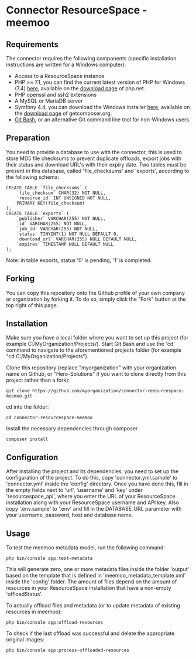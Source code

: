 # Connector ResourceSpace - meemoo

## Requirements

The connector requires the following components (specific installation instructions are written for a Windows computer):

* Access to a ResourceSpace instance
* PHP >= 7.1, you can find the current latest version of PHP for Windows (7.4) [here](https://windows.php.net/downloads/releases/php-7.4.11-Win32-vc15-x64.zip), available on the [download page](https://windows.php.net/download) of php.net.
* PHP openssl and ssh2 extensions
* A MySQL or MariaDB server
* Symfony 4.4, you can download the Windows installer [here](https://getcomposer.org/Composer-Setup.exe), available on the [download page](https://getcomposer.org/download) of getcomposer.org.
* [Git Bash](https://git-scm.com/downloads), or an alternative Git command line tool for non-Windows users.

## Preparation

You need to provide a database to use with the connector, this is used to store MD5 file checksums to prevent duplicate offloads, export jobs with their status and download URL's with their expiry date.
Two tables must be present in this database, called 'file_checksums' and 'exports', according to the following schema:
```
CREATE TABLE `file_checksums` (
    `file_checksum` CHAR(32) NOT NULL,
    `resource_id` INT UNSIGNED NOT NULL,
    PRIMARY KEY(file_checksum)
);
CREATE TABLE `exports` (
    `publisher` VARCHAR(255) NOT NULL,
	`id` VARCHAR(255) NOT NULL,
    `job_id` VARCHAR(255) NOT NULL,
	`status` TINYINT(1) NOT NULL DEFAULT 0,
	`download_url` VARCHAR(255) NULL DEFAULT NULL,
	`expires` TIMESTAMP NULL DEFAULT NULL
);
```
Note: in table exports, status '0' is pending, '1' is completed.

## Forking

You can copy this repository onto the Github profile of your own company or organization by forking it. To do so, simply click the "Fork" button at the top right of this page.

## Installation

Make sure you have a local folder where you want to set up this project (for example C:/MyOrganization/Projects/).
Start Git Bash and use the 'cd' command to navigate to the aforementioned projects folder (for example "cd C:/MyOrganization/Projects").

Clone this repository (replace "myorganization" with your organization name on Github, or "Hero-Solutions" if you want to clone directly from this project rather than a fork):
```
git clone https://github.com/myorganization/connector-resourcespace-meemoo.git
```
cd into the folder:
```
cd connector-resourcespace-meemoo
```
Install the necessary dependencies through composer
```
composer install
```

## Configuration

After installing the project and its dependencies, you need to set up the configuration of the project.
To do this, copy 'connector.yml.sample' to 'connector.yml' inside the 'config' directory.
Once you have done this, fill in the empty fields next to 'url', 'username' and 'key' under 'resourcespace_api', where you enter the URL of your ResourceSpace installation along with your ResourceSpace username and API key.
Also copy '.env.sample' to '.env' and fill in the DATABASE_URL parameter with your username, password, host and database name.

## Usage

To test the meemoo metadata model, run the following command:
```
php bin/console app:test-metadata
```

This will generate zero, one or more metadata files inside the folder 'output' based on the template that is defined in 'meemoo_metadata_template.xml' inside the 'config' folder. The amount of files depend on the amount of resources in your ResourceSpace installation that have a non-empty 'offloadStatus'.

To actually offload files and metadata (or to update metadata of existing resources in meemoo):
```
php bin/console app:offload-resources
```

To check if the last offload was successful and delete the appropriate original images:
```
php bin/console app:process-offloaded-resources
```

